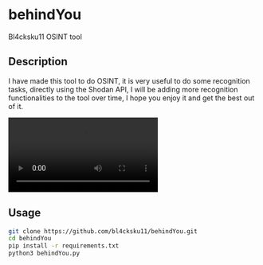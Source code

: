 # behindYou
Bl4cksku11 OSINT tool

## Description
I have made this tool to do OSINT, it is very useful to do some recognition tasks, directly using the Shodan API, I will be adding more recognition functionalities to the tool over time, I hope you enjoy it and get the best out of it.

<video controls>
  <source src="example/behindYou_example.mp4" type="video/mp4">
</video>


## Usage
```bash
git clone https://github.com/bl4cksku11/behindYou.git
cd behindYou
pip install -r requirements.txt
python3 behindYou.py
```
